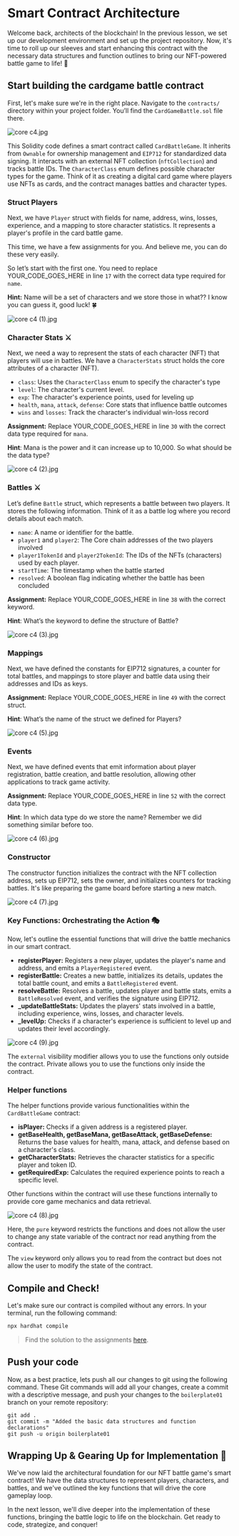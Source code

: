 # Smart Contract Architecture

Welcome back, architects of the blockchain! In the previous lesson, we set up our development environment and set up the project repository. Now, it's time to roll up our sleeves and start enhancing this contract with the necessary data structures and function outlines to bring our NFT-powered battle game to life! 💪

## Start building the cardgame battle contract
First, let's make sure we're in the right place. Navigate to the `contracts/` directory within your project folder. You’ll find the `CardGameBattle.sol` file there. 

![core c4.jpg](https://github.com/0xmetaschool/Learning-Projects/blob/main/assests_for_all/Battle%20Royale%20-%20core%20C4/2.%20Building%20the%20Battle%20Smart%20Contract/1.%20Smart%20Contract%20Architecture/core_c4.jpg?raw=true)

This Solidity code defines a smart contract called `CardBattleGame`. It inherits from `Ownable` for ownership management and `EIP712` for standardized data signing. It interacts with an external NFT collection (`nftCollection`) and tracks battle IDs. The `CharacterClass` enum defines possible character types for the game. Think of it as creating a digital card game where players use NFTs as cards, and the contract manages battles and character types.

### Struct Players

Next, we have `Player` struct with fields for name, address, wins, losses, experience, and a mapping to store character statistics. It represents a player's profile in the card battle game.

This time, we have a few assignments for you. And believe me, you can do these very easily.

So let’s start with the first one. You need to replace YOUR_CODE_GOES_HERE in line `17` with the correct data type required for `name`.

**Hint:** Name will be a set of characters and we store those in what?? I know you can guess it, good luck! 🍀 

![core c4 (1).jpg](https://github.com/0xmetaschool/Learning-Projects/blob/main/assests_for_all/Battle%20Royale%20-%20core%20C4/2.%20Building%20the%20Battle%20Smart%20Contract/1.%20Smart%20Contract%20Architecture/core_c4_(1).jpg?raw=true)

### Character Stats ⚔️

Next, we need a way to represent the stats of each character (NFT) that players will use in battles. We have a `CharacterStats` struct holds the core attributes of a character (NFT).

- `class`: Uses the `CharacterClass` enum to specify the character's type
- `level`: The character's current level.
- `exp`: The character's experience points, used for leveling up
- `health`, `mana`, `attack`, `defense`: Core stats that influence battle outcomes
- `wins` and `losses`: Track the character's individual win-loss record

**Assignment:** Replace YOUR_CODE_GOES_HERE in line `30` with the correct data type required for `mana`.

**Hint**: Mana is the power and it can increase up to 10,000. So what should be the data type?

![core c4 (2).jpg](https://github.com/0xmetaschool/Learning-Projects/blob/main/assests_for_all/Battle%20Royale%20-%20core%20C4/2.%20Building%20the%20Battle%20Smart%20Contract/1.%20Smart%20Contract%20Architecture/core_c4_(2).jpg?raw=true)

### Battles ⚔️

Let’s define `Battle` struct, which represents a battle between two players. It stores the following information. Think of it as a battle log where you record details about each match.

- `name`: A name or identifier for the battle.
- `player1` and `player2`: The Core chain addresses of the two players involved
- `player1TokenId` and `player2TokenId`: The IDs of the NFTs (characters) used by each player.
- `startTime`: The timestamp when the battle started
- `resolved`: A boolean flag indicating whether the battle has been concluded

**Assignment:** Replace YOUR_CODE_GOES_HERE in line `38` with the correct keyword.

**Hint**: What’s the keyword to define the structure of Battle?

![core c4 (3).jpg](https://github.com/0xmetaschool/Learning-Projects/blob/main/assests_for_all/Battle%20Royale%20-%20core%20C4/2.%20Building%20the%20Battle%20Smart%20Contract/1.%20Smart%20Contract%20Architecture/core_c4_(3).jpg?raw=true)

### Mappings

Next, we have defined the constants for EIP712 signatures, a counter for total battles, and mappings to store player and battle data using their addresses and IDs as keys.

**Assignment:** Replace YOUR_CODE_GOES_HERE in line `49` with the correct struct.

**Hint**: What’s the name of the struct we defined for Players?

![core c4 (5).jpg](https://github.com/0xmetaschool/Learning-Projects/blob/main/assests_for_all/Battle%20Royale%20-%20core%20C4/2.%20Building%20the%20Battle%20Smart%20Contract/1.%20Smart%20Contract%20Architecture/core_c4_(5).jpg?raw=true)

### Events

Next, we have defined events that emit information about player registration, battle creation, and battle resolution, allowing other applications to track game activity.

**Assignment:** Replace YOUR_CODE_GOES_HERE in line `52` with the correct data type.

**Hint**: In which data type do we store the name? Remember we did something similar before too.

![core c4 (6).jpg](https://github.com/0xmetaschool/Learning-Projects/blob/main/assests_for_all/Battle%20Royale%20-%20core%20C4/2.%20Building%20the%20Battle%20Smart%20Contract/1.%20Smart%20Contract%20Architecture/core_c4_(6).jpg?raw=true)

### Constructor

The constructor function initializes the contract with the NFT collection address, sets up EIP712, sets the owner, and initializes counters for tracking battles. It's like preparing the game board before starting a new match.

![core c4 (7).jpg](https://github.com/0xmetaschool/Learning-Projects/blob/main/assests_for_all/Battle%20Royale%20-%20core%20C4/2.%20Building%20the%20Battle%20Smart%20Contract/1.%20Smart%20Contract%20Architecture/core_c4_(7).jpg?raw=true)

### Key Functions: Orchestrating the Action 🎭

Now, let's outline the essential functions that will drive the battle mechanics in our smart contract.

- **registerPlayer:** Registers a new player, updates the player's name and address, and emits a `PlayerRegistered` event.
- **registerBattle:** Creates a new battle, initializes its details, updates the total battle count, and emits a `BattleRegistered` event.
- **resolveBattle:** Resolves a battle, updates player and battle stats, emits a `BattleResolved` event, and verifies the signature using EIP712.
- **_updateBattleStats:** Updates the players' stats involved in a battle, including experience, wins, losses, and character levels.
- **_levelUp:** Checks if a character's experience is sufficient to level up and updates their level accordingly.

![core c4 (9).jpg](https://github.com/0xmetaschool/Learning-Projects/blob/main/assests_for_all/Battle%20Royale%20-%20core%20C4/2.%20Building%20the%20Battle%20Smart%20Contract/1.%20Smart%20Contract%20Architecture/core_c4_(9).jpg?raw=true)

The `external` visibility modifier allows you to use the functions only outside the contract. Private allows you to use the functions only inside the contract.

### Helper functions

The helper functions provide various functionalities within the `CardBattleGame` contract:

- **isPlayer:** Checks if a given address is a registered player.
- **getBaseHealth, getBaseMana, getBaseAttack, getBaseDefense:** Returns the base values for health, mana, attack, and defense based on a character's class.
- **getCharacterStats:** Retrieves the character statistics for a specific player and token ID.
- **getRequiredExp:** Calculates the required experience points to reach a specific level.

Other functions within the contract will use these functions internally to provide core game mechanics and data retrieval.

![core c4 (8).jpg](https://github.com/0xmetaschool/Learning-Projects/blob/main/assests_for_all/Battle%20Royale%20-%20core%20C4/2.%20Building%20the%20Battle%20Smart%20Contract/1.%20Smart%20Contract%20Architecture/core_c4_(8).jpg?raw=true)

Here, the `pure` keyword restricts the functions and does not allow the user to change any state variable of the contract nor read anything from the contract.

The `view` keyword only allows you to read from the contract but does not allow the user to modify the state of the contract.

## Compile and Check!

Let's make sure our contract is compiled without any errors. In your terminal, run the following command:

```bash
npx hardhat compile
```

> Find the solution to the assignments [here](https://github.com/0xmetaschool/build-nft-card-game-on-core/blob/solution-to-assignments/contracts/CardGameBattle_01.sol).

## Push your code

Now, as a best practice, lets push all our changes to git using the following command. These Git commands will add all your changes, create a commit with a descriptive message, and push your changes to the `boilerplate01` branch on your remote repository:

```
git add .
git commit -m "Added the basic data structures and function declarations"
git push -u origin boilerplate01
```

## Wrapping Up & Gearing Up for Implementation 🚀

We've now laid the architectural foundation for our NFT battle game's smart contract! We have the data structures to represent players, characters, and battles, and we've outlined the key functions that will drive the core gameplay loop.

In the next lesson, we'll dive deeper into the implementation of these functions, bringing the battle logic to life on the blockchain. Get ready to code, strategize, and conquer!
